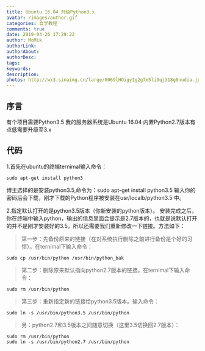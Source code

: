 ```yaml
---
title: Ubuntu 16.04 升级Python3.x
avatar: /images/author.gif
categories: 自学教程
comments: true
date: 2019-04-26 17:29:22
author: MoMik
authorLink:
authorAbout:
authorDesc:
tags:
keywords:
description:
photos: http://wx3.sinaimg.cn/large/0069lHOigy1g2g7m5li9qj318g0nudia.jpg
---
```


## 序言
有个项目需要Python3.5
我的服务器系统是Ubuntu 16.04 内置Python2.7版本有点低需要升级至3.x

## 代码
1.首先在ubuntu的终端ternimal输入命令：

```shell
sudo apt-get install python3
```

博主选择的是安装python3.5,命令为：sudo apt-get install python3.5
输入你的密码后会下载，刚才下载的Python程序被安装在usr/localb/python3.5 中。

2.指定默认打开的是python3.5版本（你新安装的python版本）。
安装完成之后，你在终端中输入python，输出的信息里面会提示是2.7版本的，也就是说默认打开的并不是刚才安装好的3.5，所以还需要我们重新修改一下链接。方法如下：

> 第一步：先备份原来的链接（在对系统执行删除之前进行备份是个好的习惯）。在ternimal下输入命令：

```shell
sudo cp /usr/bin/python /usr/bin/python_bak

```

> 第二步：删除原来默认指向python2.7版本的链接。在ternimal下输入命令：

```shell
sudo rm /usr/bin/python

```

> 第三步：重新指定新的链接给python3.5版本。输入命令：

```shell
sudo ln -s /usr/bin/python3.5 /usr/bin/python

```

> 另：python2.7和3.5版本之间随意切换（这里3.5切换回2.7版本）：

```shell
sudo rm /usr/bin/python
sudo ln -s /usr/bin/python2.7 /usr/bin/python
```